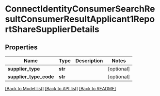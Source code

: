 # ConnectIdentityConsumerSearchResultConsumerResultApplicant1ReportShareSupplierDetails

## Properties
Name | Type | Description | Notes
------------ | ------------- | ------------- | -------------
**supplier_type** | **str** |  | [optional] 
**supplier_type_code** | **str** |  | [optional] 

[[Back to Model list]](../README.md#documentation-for-models) [[Back to API list]](../README.md#documentation-for-api-endpoints) [[Back to README]](../README.md)

